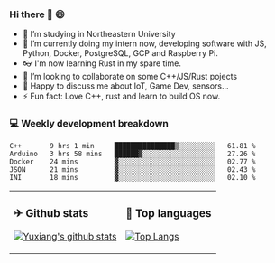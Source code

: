 ### Hi there 👋 😄

- 🔭 I’m studying in Northeastern University
- 🌱 I’m currently doing my intern now, developing software with JS, Python, Docker, PostgreSQL, GCP and Raspberry Pi.
- 👓 I'm now learning Rust in my spare time.
- 👯 I’m looking to collaborate on some C++/JS/Rust pojects
- 💬 Happy to discuss me about IoT, Game Dev, sensors...
- ⚡ Fun fact: Love C++, rust and learn to build OS now.



<table>
<tr>
<td valign="top" width="54%">

### ✈ Github stats

[![Yuxiang's github stats](https://github-readme-stats.vercel.app/api?username=Taowyoo&show_icons=true&line_height=21&show_icons=true&theme=tokyonight)](https://github.com/anuraghazra/github-readme-stats)

</td>

<td valign="top" width="46%">

### 📕 Top languages

[![Top Langs](https://github-readme-stats.vercel.app/api/top-langs/?username=Taowyoo&show_icons=true&layout=compact&theme=vue)](https://github.com/anuraghazra/github-readme-stats)

</td>
</tr>

### 💻 Weekly development breakdown

<!--START_SECTION:waka-->
```text
C++       9 hrs 1 min     ███████████████▒░░░░░░░░░   61.81 % 
Arduino   3 hrs 58 mins   ██████▓░░░░░░░░░░░░░░░░░░   27.26 % 
Docker    24 mins         ▓░░░░░░░░░░░░░░░░░░░░░░░░   02.77 % 
JSON      21 mins         ▓░░░░░░░░░░░░░░░░░░░░░░░░   02.43 % 
INI       18 mins         ▓░░░░░░░░░░░░░░░░░░░░░░░░   02.10 % 
```
<!--END_SECTION:waka-->
